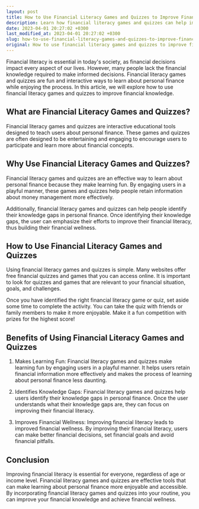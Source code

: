 ```yaml
---
layout: post
title: How to Use Financial Literacy Games and Quizzes to Improve Financial Knowledge?
description: Learn how financial literacy games and quizzes can help improve your financial knowledge while making learning fun.
date: 2023-04-01 20:27:02 +0300
last_modified_at: 2023-04-01 20:27:02 +0300
slug: how-to-use-financial-literacy-games-and-quizzes-to-improve-financial-knowledge
original: How to use financial literacy games and quizzes to improve financial knowledge?
---
```

Financial literacy is essential in today's society, as financial decisions impact every aspect of our lives. However, many people lack the financial knowledge required to make informed decisions. Financial literacy games and quizzes are fun and interactive ways to learn about personal finance while enjoying the process. In this article, we will explore how to use financial literacy games and quizzes to improve financial knowledge.

## What are Financial Literacy Games and Quizzes?

Financial literacy games and quizzes are interactive educational tools designed to teach users about personal finance. These games and quizzes are often designed to be entertaining and engaging to encourage users to participate and learn more about financial concepts.

## Why Use Financial Literacy Games and Quizzes?

Financial literacy games and quizzes are an effective way to learn about personal finance because they make learning fun. By engaging users in a playful manner, these games and quizzes help people retain information about money management more effectively.

Additionally, financial literacy games and quizzes can help people identify their knowledge gaps in personal finance. Once identifying their knowledge gaps, the user can emphasize their efforts to improve their financial literacy, thus building their financial wellness. 

## How to Use Financial Literacy Games and Quizzes 

Using financial literacy games and quizzes is simple. Many websites offer free financial quizzes and games that you can access online. It is important to look for quizzes and games that are relevant to your financial situation, goals, and challenges.

Once you have identified the right financial literacy game or quiz, set aside some time to complete the activity. You can take the quiz with friends or family members to make it more enjoyable. Make it a fun competition with prizes for the highest score!

## Benefits of Using Financial Literacy Games and Quizzes

1. Makes Learning Fun: Financial literacy games and quizzes make learning fun by engaging users in a playful manner. It helps users retain financial information more effectively and makes the process of learning about personal finance less daunting.

2. Identifies Knowledge Gaps: Financial literacy games and quizzes help users identify their knowledge gaps in personal finance. Once the user understands what their knowledge gaps are, they can focus on improving their financial literacy.

3. Improves Financial Wellness: Improving financial literacy leads to improved financial wellness. By improving their financial literacy, users can make better financial decisions, set financial goals and avoid financial pitfalls.

## Conclusion

Improving financial literacy is essential for everyone, regardless of age or income level. Financial literacy games and quizzes are effective tools that can make learning about personal finance more enjoyable and accessible. By incorporating financial literacy games and quizzes into your routine, you can improve your financial knowledge and achieve financial wellness.